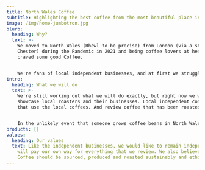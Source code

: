 ```yaml
---
title: North Wales Coffee
subtitle: Highlighting the best coffee from the most beautiful place in the UK
image: /img/home-jumbotron.jpg
blurb:
  heading: Why?
  text: >-
    We moved to North Wales (Rhewl to be precise) from London (via a stint in
    Chester) during the Pandemic in 2021 and being coffee lovers at heart we
    craved some good Coffee.


    We're fans of local independent businesses, and at first we struggled to find good coffee that was roasted in the local area, but after a bit of searching, we found an amazing little coffee scene and this blog is all about showing off the amazing people here.
intro:
  heading: What we will do
  text: >-
    We're still working out what we will do exactly, but right now we want to
    showcase local roasters and their businesses. Local independent coffee shops
    that use the local coffees. And review coffee that has been roasted locally.


    In the unlikely event that someone grows coffee beans in North Wales, we will showcase that too.
products: []
values:
  heading: Our values
  text: Like the independent businesses, we would like to remain independent. We
    will pay our own way for everything that we review. We also believe that
    Coffee should be sourced, produced and roasted sustainably and ethically.
---
```

